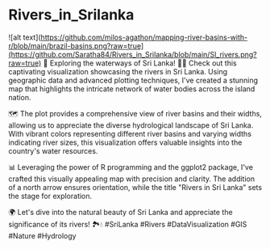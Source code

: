# Rivers_in_Srilanka
![alt text](https://github.com/milos-agathon/mapping-river-basins-with-r/blob/main/brazil-basins.png?raw=true](https://github.com/Saratha84/Rivers_in_Srilanka/blob/main/Sl_rivers.png?raw=true)
🌊 Exploring the waterways of Sri Lanka! 🚣‍♂️ Check out this captivating visualization showcasing the rivers in Sri Lanka. Using geographic data and advanced plotting techniques, I've created a stunning map that highlights the intricate network of water bodies across the island nation.

🗺️ The plot provides a comprehensive view of river basins and their widths, allowing us to appreciate the diverse hydrological landscape of Sri Lanka. With vibrant colors representing different river basins and varying widths indicating river sizes, this visualization offers valuable insights into the country's water resources.

📊 Leveraging the power of R programming and the ggplot2 package, I've crafted this visually appealing map with precision and clarity. The addition of a north arrow ensures orientation, while the title "Rivers in Sri Lanka" sets the stage for exploration.

🌍 Let's dive into the natural beauty of Sri Lanka and appreciate the significance of its rivers! 🏞️💧 #SriLanka #Rivers #DataVisualization #GIS #Nature #Hydrology
